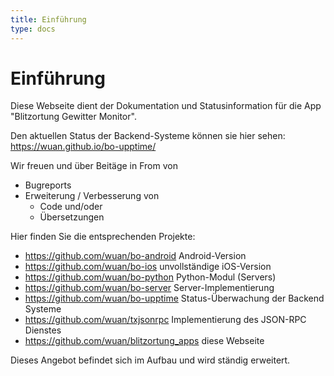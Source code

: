 ```yaml
---
title: Einführung
type: docs
---
```


# Einführung

Diese Webseite dient der Dokumentation und Statusinformation für die App "Blitzortung Gewitter Monitor".

Den aktuellen Status der Backend-Systeme können sie hier sehen: https://wuan.github.io/bo-upptime/

Wir freuen und über Beitäge in From von

  * Bugreports
  * Erweiterung / Verbesserung von
    * Code und/oder
    * Übersetzungen

Hier finden Sie die entsprechenden Projekte:

  * https://github.com/wuan/bo-android Android-Version
  * https://github.com/wuan/bo-ios unvollständige iOS-Version
  * https://github.com/wuan/bo-python Python-Modul (Servers)
  * https://github.com/wuan/bo-server Server-Implementierung
  * https://github.com/wuan/bo-upptime Status-Überwachung der Backend Systeme
  * https://github.com/wuan/txjsonrpc Implementierung des JSON-RPC Dienstes
  * https://github.com/wuan/blitzortung_apps diese Webseite

Dieses Angebot befindet sich im Aufbau und wird ständig erweitert.
